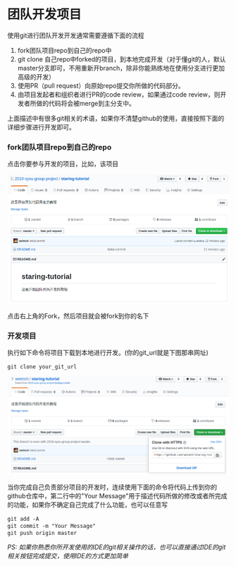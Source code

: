# 团队开发项目

使用git进行团队开发开发通常需要遵循下面的流程

1. fork团队项目repo到自己的repo中
2. git clone 自己repo中forked的项目，到本地完成开发（对于懂git的人，默认master分支即可，不用重新开branch，除非你能熟练地在使用分支进行更加高级的开发）
3. 使用PR（pull request）向原始repo提交你所做的代码部分。
4. 由项目发起者和组织者进行PR的code review，如果通过code review，则开发者所做的代码将会被merge到主分支中。

上面描述中有很多git相关的术语，如果你不清楚github的使用，直接按照下面的详细步骤进行开发即可。

### fork团队项目repo到自己的repo

点击你要参与开发的项目，比如，该项目

![项目主界面](image/04-staring-tutorial.png)

点击右上角的Fork，然后项目就会被fork到你的名下

### 开发项目

执行如下命令将项目下载到本地进行开发。(你的git_url就是下图那串网址)
```console
git clone your_git_url
```

![自己项目主界面](image/02-git-clone.png)

当你完成自己负责部分项目的开发时，连续使用下面的命令将代码上传到你的github仓库中，第二行中的"Your Message"用于描述代码所做的修改或者所完成的功能，如果你不确定自己完成了什么功能，也可以任意写
```
git add -A
git commit -m "Your Message"
git push origin master
```
*PS: 如果你熟悉你所开发使用的IDE的git相关操作的话，也可以直接通过IDE的git相关按钮完成提交，使用IDE的方式更加简单*
